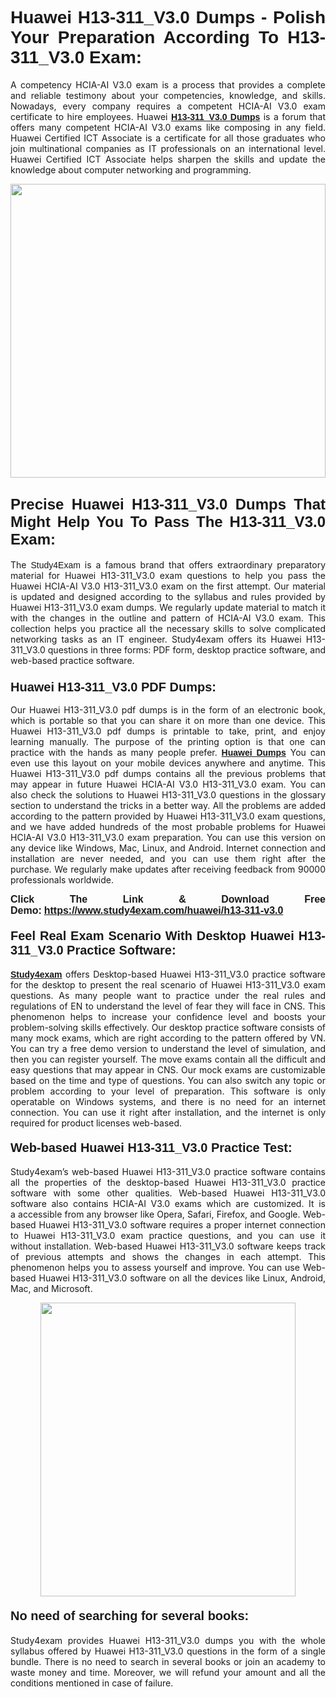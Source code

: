 <h1 style="text-align: justify;"><strong><span style="font-family:Lucida Sans Unicode,Lucida Grande,sans-serif;">Huawei H13-311_V3.0 Dumps - Polish Your Preparation According To H13-311_V3.0 Exam:</span></strong></h1>

<p style="text-align: justify;">A competency HCIA-AI V3.0 exam is a process that provides a complete and reliable testimony about your competencies, knowledge, and skills. Nowadays, every company requires a competent HCIA-AI V3.0 exam certificate to hire employees. Huawei <a href="https://www.study4exam.com/huawei/h13-311-v3.0-valid-dumps"><span style="font-family:Verdana,Geneva,sans-serif;"><strong>H13-311_V3.0 Dumps</strong></span></a> is a forum that offers many competent HCIA-AI V3.0 exams like composing in any field. Huawei Certified ICT Associate is a certificate for all those graduates who join multinational companies as IT professionals on an international level. Huawei Certified ICT Associate helps sharpen the skills and update the knowledge about computer networking and programming.</p>

<p style="text-align: justify;"><a href="https://www.study4exam.com/huawei/h13-311-v3.0"><img alt="" src="https://www.thequestionanswers.com/wp-content/uploads/2022/06/S4E-Cert-Exams-Questions-Banner.webp" style="width: 100%; height: 470px;" /></a></p>

<h2 style="text-align: justify;"><span style="font-family:Lucida Sans Unicode,Lucida Grande,sans-serif;"><strong><span style="font-size:24px;">Precise Huawei H13-311_V3.0 Dumps That Might Help You To Pass The H13-311_V3.0 Exam:</span></strong></span></h2>

<p style="text-align: justify;">The <span style="font-family:Lucida Sans Unicode,Lucida Grande,sans-serif;">Study4Exam</span> is a famous brand that offers extraordinary preparatory material for Huawei H13-311_V3.0 exam questions to help you pass the Huawei HCIA-AI V3.0 H13-311_V3.0 exam on the first attempt. Our material is updated and designed according to the syllabus and rules provided by Huawei H13-311_V3.0 exam dumps. We regularly update material to match it with the changes in the outline and pattern of HCIA-AI V3.0 exam. This collection helps you practice all the necessary skills to solve complicated networking tasks as an IT engineer. Study4exam offers its Huawei H13-311_V3.0 questions in three forms: PDF form, desktop practice software, and web-based practice software. </p>

<h3 style="text-align: justify;"><strong><span style="font-size:20px;"><span style="font-family:Lucida Sans Unicode,Lucida Grande,sans-serif;">Huawei H13-311_V3.0 PDF Dumps:</span></span></strong></h3>

<p style="text-align: justify;">Our Huawei H13-311_V3.0 pdf dumps is in the form of an electronic book, which is portable so that you can share it on more than one device. This Huawei H13-311_V3.0 pdf dumps is printable to take, print, and enjoy learning manually. The purpose of the printing option is that one can practice with the hands as many people prefer. <a href="https://www.study4exam.com/huawei-exams"><span style="font-family:Lucida Sans Unicode,Lucida Grande,sans-serif;"><strong>Huawei Dumps</strong></span></a> You can even use this layout on your mobile devices anywhere and anytime. This Huawei H13-311_V3.0 pdf dumps contains all the previous problems that may appear in future Huawei HCIA-AI V3.0 H13-311_V3.0 exam. You can also check the solutions to Huawei H13-311_V3.0 questions in the glossary section to understand the tricks in a better way. All the problems are added according to the pattern provided by Huawei H13-311_V3.0 exam questions, and we have added hundreds of the most probable problems for Huawei HCIA-AI V3.0 H13-311_V3.0 exam preparation. You can use this version on any device like Windows, Mac, Linux, and Android. Internet connection and installation are never needed, and you can use them right after the purchase. We regularly make updates after receiving feedback from 90000 professionals worldwide.</p>

<p style="text-align: justify;"><span style="font-family:Lucida Sans Unicode,Lucida Grande,sans-serif;"><strong><span style="font-size:16px;">Click The Link & Download Free Demo:</span></strong></span> <strong><span style="font-family:Lucida Sans Unicode,Lucida Grande,sans-serif;"><span style="font-size:16px;"><a href="https://www.study4exam.com/huawei/h13-311-v3.0">https://www.study4exam.com/huawei/h13-311-v3.0</a></span></span></strong></p>

<h4 style="text-align: justify;"><strong><span style="font-family:Lucida Sans Unicode,Lucida Grande,sans-serif;"><span style="font-size:20px;">Feel Real Exam Scenario With Desktop Huawei H13-311_V3.0 Practice Software:</span></span></strong></h4>

<p style="text-align: justify;"><a href="https://www.study4exam.com/"><span style="font-family:Verdana,Geneva,sans-serif;"><strong>Study4exam</strong></span></a> offers Desktop-based Huawei H13-311_V3.0 practice software for the desktop to present the real scenario of Huawei H13-311_V3.0 exam questions. As many people want to practice under the real rules and regulations of EN to understand the level of fear they will face in CNS. This phenomenon helps to increase your confidence level and boosts your problem-solving skills effectively. Our desktop practice software consists of many mock exams, which are right according to the pattern offered by VN. You can try a free demo version to understand the level of simulation, and then you can register yourself. The move exams contain all the difficult and easy questions that may appear in CNS. Our mock exams are customizable based on the time and type of questions. You can also switch any topic or problem according to your level of preparation. This software is only operatable on Windows systems, and there is no need for an internet connection. You can use it right after installation, and the internet is only required for product licenses web-based. </p>

<h4 style="text-align: justify;"><span style="font-family:Lucida Sans Unicode,Lucida Grande,sans-serif;"><strong><span style="font-size:20px;">Web-based Huawei H13-311_V3.0 Practice Test:</span></strong></span></h4>

<p style="text-align: justify;">Study4exam’s web-based Huawei H13-311_V3.0 practice software contains all the properties of the desktop-based Huawei H13-311_V3.0 practice software with some other qualities. Web-based Huawei H13-311_V3.0 software also contains HCIA-AI V3.0 exams which are customized. It is a accessible from any browser like Opera, Safari, Firefox, and Google. Web-based Huawei H13-311_V3.0 software requires a proper internet connection to Huawei H13-311_V3.0 exam practice questions, and you can use it without installation. Web-based Huawei H13-311_V3.0 software keeps track of previous attempts and shows the changes in each attempt. This phenomenon helps you to assess yourself and improve. You can use Web-based Huawei H13-311_V3.0 software on all the devices like Linux, Android, Mac, and Microsoft.</p>

<p style="text-align: center;"><a href="https://www.study4exam.com/huawei/h13-311-v3.0"><img alt="" src="https://www.thequestionanswers.com/wp-content/uploads/2022/06/S4E-Cert-Exams-Questions-Discount-Banner.webp" style="width: 90%; height: 470px;" /></a></p>

<h4 style="text-align: justify;"><span style="font-family:Lucida Sans Unicode,Lucida Grande,sans-serif;"><strong><span style="font-size:20px;">No need of searching for several books:</span></strong></span></h4>

<p style="text-align: justify;">Study4exam provides Huawei H13-311_V3.0 dumps you with the whole syllabus offered by Huawei H13-311_V3.0 questions in the form of a single bundle. There is no need to search in several books or join an academy to waste money and time. Moreover, we will refund your amount and all the conditions mentioned in case of failure.</p>
